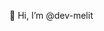 👋 Hi, I’m @dev-melit

<!---
dev-melit/dev-melit is a ✨ special ✨ repository because its `README.md` (this file) appears on your GitHub profile.
You can click the Preview link to take a look at your changes.
--->
